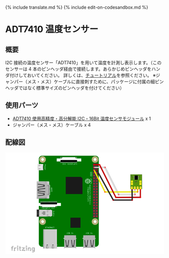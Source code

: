 {% include translate.md %}
{% include edit-on-codesandbox.md %}

# ADT7410 温度センサー

## 概要

I2C 接続の温度センサー「ADT7410」を用いて温度を計測し表示します。（このセンサーは 4 本のピンヘッダ経由で接続します。あらかじめピンヘッダをハンダ付けしておいてください。
詳しくは、[チュートリアル](https://r.chirimen.org/tutorial2)を参照ください。
※ジャンパー（メス・メス）ケーブルに直接刺すために、パッケージに付属の細ピンヘッダではなく標準サイズのピンヘッダを付けてください）

## 使用パーツ

- [ADT7410 使用高精度・高分解能 I2C・16Bit 温度センサモジュール](http://akizukidenshi.com/catalog/g/gM-06675/) x 1
- ジャンパー（メス・メス）ケーブル x 4

## 配線図

![配線図](schematic.png)
